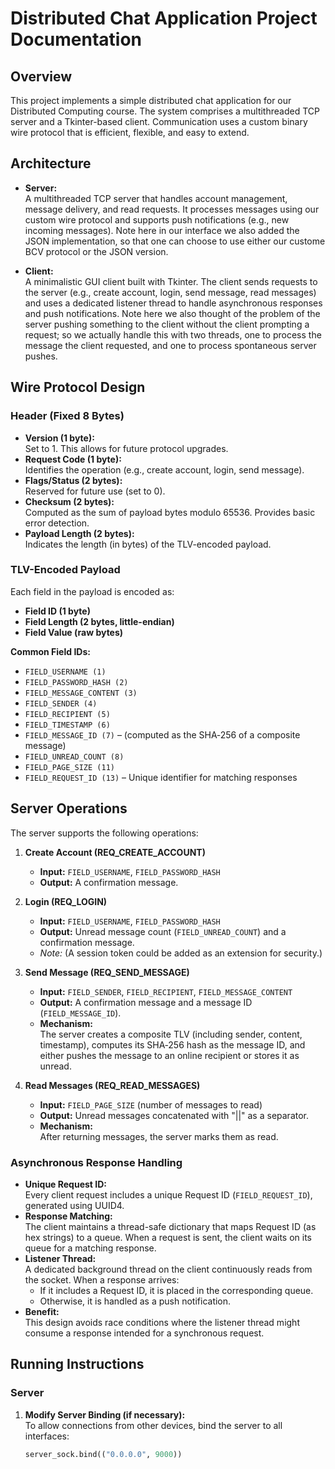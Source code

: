 # Distributed Chat Application Project Documentation

## Overview
This project implements a simple distributed chat application for our Distributed Computing course. The system comprises a multithreaded TCP server and a Tkinter-based client. Communication uses a custom binary wire protocol that is efficient, flexible, and easy to extend.

## Architecture
- **Server:**  
  A multithreaded TCP server that handles account management, message delivery, and read requests. It processes messages using our custom wire protocol and supports push notifications (e.g., new incoming messages). Note here in our interface we also added the JSON implementation, so that one can choose to use either our custome BCV protocol or the JSON version.
  
- **Client:**  
  A minimalistic GUI client built with Tkinter. The client sends requests to the server (e.g., create account, login, send message, read messages) and uses a dedicated listener thread to handle asynchronous responses and push notifications. Note here we also thought of the problem of the server pushing something to the client without the client prompting a request; so we actually handle this with two threads, one to process the message the client requested, and one to process spontaneous server pushes. 

## Wire Protocol Design

### Header (Fixed 8 Bytes)
- **Version (1 byte):**  
  Set to 1. This allows for future protocol upgrades.
- **Request Code (1 byte):**  
  Identifies the operation (e.g., create account, login, send message).
- **Flags/Status (2 bytes):**  
  Reserved for future use (set to 0).
- **Checksum (2 bytes):**  
  Computed as the sum of payload bytes modulo 65536. Provides basic error detection.
- **Payload Length (2 bytes):**  
  Indicates the length (in bytes) of the TLV-encoded payload.

### TLV-Encoded Payload
Each field in the payload is encoded as:
- **Field ID (1 byte)**
- **Field Length (2 bytes, little-endian)**
- **Field Value (raw bytes)**

**Common Field IDs:**
- `FIELD_USERNAME (1)`
- `FIELD_PASSWORD_HASH (2)`
- `FIELD_MESSAGE_CONTENT (3)`
- `FIELD_SENDER (4)`
- `FIELD_RECIPIENT (5)`
- `FIELD_TIMESTAMP (6)`
- `FIELD_MESSAGE_ID (7)` – (computed as the SHA‑256 of a composite message)
- `FIELD_UNREAD_COUNT (8)`
- `FIELD_PAGE_SIZE (11)`
- `FIELD_REQUEST_ID (13)` – Unique identifier for matching responses

## Server Operations
The server supports the following operations:

1. **Create Account (REQ_CREATE_ACCOUNT)**
   - **Input:** `FIELD_USERNAME`, `FIELD_PASSWORD_HASH`
   - **Output:** A confirmation message.

2. **Login (REQ_LOGIN)**
   - **Input:** `FIELD_USERNAME`, `FIELD_PASSWORD_HASH`
   - **Output:** Unread message count (`FIELD_UNREAD_COUNT`) and a confirmation message.
   - *Note:* (A session token could be added as an extension for security.)

3. **Send Message (REQ_SEND_MESSAGE)**
   - **Input:** `FIELD_SENDER`, `FIELD_RECIPIENT`, `FIELD_MESSAGE_CONTENT`
   - **Output:** A confirmation message and a message ID (`FIELD_MESSAGE_ID`).
   - **Mechanism:**  
     The server creates a composite TLV (including sender, content, timestamp), computes its SHA‑256 hash as the message ID, and either pushes the message to an online recipient or stores it as unread.

4. **Read Messages (REQ_READ_MESSAGES)**
   - **Input:** `FIELD_PAGE_SIZE` (number of messages to read)
   - **Output:** Unread messages concatenated with "||" as a separator.
   - **Mechanism:**  
     After returning messages, the server marks them as read.

### Asynchronous Response Handling
- **Unique Request ID:**  
  Every client request includes a unique Request ID (`FIELD_REQUEST_ID`), generated using UUID4.
- **Response Matching:**  
  The client maintains a thread-safe dictionary that maps Request ID (as hex strings) to a queue. When a request is sent, the client waits on its queue for a matching response.
- **Listener Thread:**  
  A dedicated background thread on the client continuously reads from the socket. When a response arrives:
  - If it includes a Request ID, it is placed in the corresponding queue.
  - Otherwise, it is handled as a push notification.
- **Benefit:**  
  This design avoids race conditions where the listener thread might consume a response intended for a synchronous request.

## Running Instructions

### Server
1. **Modify Server Binding (if necessary):**  
   To allow connections from other devices, bind the server to all interfaces:
   ```python
   server_sock.bind(("0.0.0.0", 9000))
